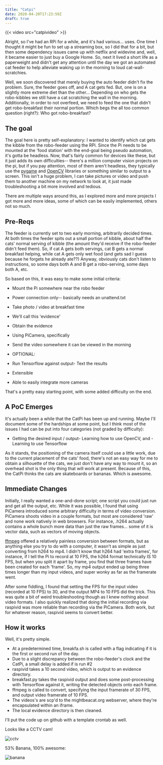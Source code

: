 ```yaml
---
title: "Catpi"
date: 2020-04-20T17:23:59Z
draft: true
---
```


{{< video src="catpivideo" >}}

Alright, so I've had an RPi for a while, and it's had various... uses. One time I thought it might be fun to set up a streaming box, so I did that for a bit, but then some dependency issues came up with netflix and widevine and, well, it became easier to just buy a Google Home. So, next it lived a short life as a paperweight and didn't get any attention until the day we got an automated cat feeder to help alleviate waking up in the morning to loud cat-wall-scratchies. 

Well, we soon discovered that merely buying the auto feeder didn't fix the problem. Sure, the feeder goes off, and A cat gets fed. But, one is on a slightly more extreme diet than the other... Depending on who gets the robo-kibbles we still have a cat scratching the wall in the morning. Additionally, in order to not overfeed, we need to feed the one that didn't get robo-breakfast their normal portion. Which begs the all too common question (right?): Who got robo-breakfast?

## The goal

The goal here is pretty self-explanatory: I wanted to identify which cat gets the kibble from the robo-feeder using the RPi. Since the Pi needs to be mounted at the 'food station' with the end-goal being pseudo automation, it's gotta be headless. Now, that's fairly common for devices like these, but it just adds its own difficulties-- there's a million computer vision projects on the pi, but if you pay attention, most of them aren't headless, they typically use the [pygame](https://www.pygame.org/news) and [OpenCV](https://opencv.org/) libraries or something similar to output to a screen. This isn't a huge problem, I can take pictures or video and push them to another machine on my network to look at, it just made troubleshooting a bit more involved and tedious.

There are multiple ways around this, as I explored more and more projects I got more and more ideas, some of which can be easily implemented, others not so much.

## Pre-Reqs

The feeder is currently set to two early morning, arbitrarily decided times. At both times the feeder spits out a small portion of kibble, about half the cats' normal serving of kibble (the amount they'd receive if the robo-feeder didn't feed them). So, if cat A gets both servings, cat B gets a normal breakfast helping, while cat A gets only wet food (and gets sad I guess because he forgets he already ate??) Anyway, obviously cats don't listen to instructions, so some days both A and B get a robo-serving, some days both A, etc. 

So based on this, it was easy to make some initial criteria:

- Mount the Pi somewhere near the robo feeder
- Power connection only-- basically needs an unattend.txt
- Take photo / video at breakfast time
- We'll call this 'evidence'
- Obtain the evidence
- Using PiCamera, specifically
- Send the video somewhere it can be viewed in the morning

- OPTIONAL:
- Run Tensorflow against output- Text the results
- Extensible
- Able to easily integrate more cameras

That's a pretty easy starting point, with some added difficulty on the end.

## A PoC Emerges

It's actually been a while that the CatPi has been up and running. Maybe I'll document some of the hardships at some point, but I think most of the issues I had can be put into four categories (not graded by difficulty):

- Getting the desired input / output- Learning how to use OpenCV, and - Learning to use Tensorflow

As it stands, the positioning of the camera itself could use a little work, due to the current placement of the cats' food, there's not an easy way for me to obtain a silhouette of the cats, we just don't have any way to mount it, so an overhead shot is the only thing that will work at present. Because of this, the CatPi thinks the cats are skateboards or bananas. Which is awesome.

## Immediate Changes

Initially, I really wanted a one-and-done script; one script you could just run and get all the output, etc. While it was possible, I found that using PiCamera introduced some arbitrary difficulty in terms of video conversion. PiCamera shoots video in a couple formats, but most are considered 'raw' and none work natively in web browsers. For instance, .h264 actually contains a whole bunch more data than just the raw frames... some of it is vector data, such as vectors of moving objects.

[ffmpeg](https://www.ffmpeg.org/) offered a relatively painless conversion between formats, but as anything else you try to do with a computer, it wasn't as simple as just converting from h264 to mp4. I didn't know that h264 had 'extra frames', for instance, if I tell the Pi to record at 10 FPS, the h264 format technically IS 10 FPS, but when you split it apart by frame, you find that three frames have been created for each 'frame'. So, my mp4 output ended up being three times longer than my input videos, and super wonky as far as the framerate went. 

After some fiddling, I found that setting the FPS for the input video (recorded at 10 FPS) to 30, and the output MP4 to 10 FPS did the trick. This was quite a bit of weird troubleshooting though as I knew nothing about video formats. I also quickly realized that doing the initial recording via raspivid was more reliable than recording via the PiCamera. Both work, but for whatever reason, raspivid seems to convert better.

## How it works

Well, it's pretty simple.

- At a predetermined time, breakfa.sh is called with a flag indicating if it is the first or second run of the day.
- Due to a slight discrepancy between the robo-feeder's clock and the CatPi, a small delay is added if is run #2
- raspivid takes a 10 second video, which is output to an evidence directory.
- breakfast.py takes the raspivid output and does some post-processing with Tensorflow against it, writing the detected objects onto each frame.
- ffmpeg is called to convert, specifying the input framerate of 30 FPS, and output video framerate of 10 FPS.
- The videos's are scp'd to the mightbeacat.org webserver, where they're encapsulated within an iframe.
- The local evidence directory is then cleaned.

I'll put the code up on github with a template crontab as well.

Looks like a CCTV cam!

![cctv](http://4.bp.blogspot.com/-HGyLPlJMj8U/Xp2f93hBfYI/AAAAAAAAA8o/Xyoto8n5SGcbcWqeZ3zlgP1_HBhDNcHsgCK4BGAYYCw/s1600/IMG_2645.jpg)

53% Banana, 100% awesome:

![banana](http://2.bp.blogspot.com/-68oINedYfpQ/Xp2gqQehkgI/AAAAAAAAA9A/nD2-BwvQEjATKqK2Qd50Jcp_KSQ7A3zsACK4BGAYYCw/s1600/unknown.png)
